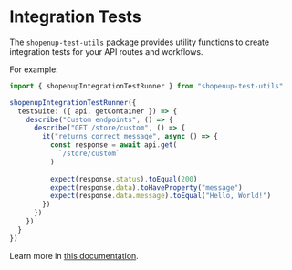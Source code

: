 # Integration Tests

The `shopenup-test-utils` package provides utility functions to create integration tests for your API routes and workflows.

For example:

```ts
import { shopenupIntegrationTestRunner } from "shopenup-test-utils"

shopenupIntegrationTestRunner({
  testSuite: ({ api, getContainer }) => {
    describe("Custom endpoints", () => {
      describe("GET /store/custom", () => {
        it("returns correct message", async () => {
          const response = await api.get(
            `/store/custom`
          )
  
          expect(response.status).toEqual(200)
          expect(response.data).toHaveProperty("message")
          expect(response.data.message).toEqual("Hello, World!")
        })
      })
    })
  }
})
```

Learn more in [this documentation](https://docs.shopenup.com/v2/debugging-and-testing/testing-tools/integration-tests).